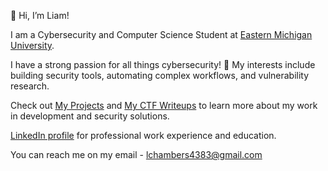 👋 Hi, I’m Liam!

I am a Cybersecurity and Computer Science Student at [Eastern Michigan University](https://www.emich.edu/).

I have a strong passion for all things cybersecurity! 🔐 My interests include building security tools, automating complex workflows, and vulnerability research.  

Check out [My Projects](https://github.com/liamchambers9/My-Projects) and [My CTF Writeups](https://github.com/liamchambers9/CTFs) to learn more about my work in development and security solutions.

[LinkedIn profile](https://www.linkedin.com/in/liamchambers/) for professional work experience and education.

You can reach me on my email - lchambers4383@gmail.com
<!--
**liamchambers9/liamchambers9** is a ✨ _special_ ✨ repository because its `README.md` (this file) appears on your GitHub profile.

Here are some ideas to get you started:

- 🔭 I’m currently working on ...
- 🌱 I’m currently learning ...
- 👯 I’m looking to collaborate on ...
- 🤔 I’m looking for help with ...
- 💬 Ask me about ...
- 📫 How to reach me: ...
- 😄 Pronouns: ...
- ⚡ Fun fact: ...
-->
